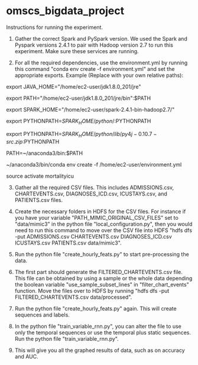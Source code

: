 # omscs_bigdata_project

Instructions for running the experiment.

1. Gather the correct Spark and PySpark version. We used the Spark and Pyspark versions 2.4.1 to pair with Hadoop version 2.7 to run this experiment. Make sure these services are running.

2. For all the required dependencies, use the environment.yml by running this command "conda env create -f environment.yml" and set the appropriate exports. Example (Replace with your own relative paths):

export JAVA_HOME="/home/ec2-user/jdk1.8.0_201/jre"

export PATH="/home/ec2-user/jdk1.8.0_201/jre/bin":$PATH

export SPARK_HOME="/home/ec2-user/spark-2.4.1-bin-hadoop2.7/"

export PYTHONPATH=$SPARK_HOME/python/:$PYTHONPATH

export PYTHONPATH=$SPARK_HOME/python/lib/py4j-0.10.7-src.zip:$PYTHONPATH

PATH=~/anaconda3/bin:$PATH

~/anaconda3/bin/conda env create -f /home/ec2-user/environment.yml

source activate mortalityicu

3. Gather all the required CSV files. This includes ADMISSIONS.csv, CHARTEVENTS.csv, DIAGNOSES_ICD.csv, ICUSTAYS.csv, and PATIENTS.csv files.

4. Create the necessary folders in HDFS for the CSV files. For instance if you have your variable "PATH_MIMIC_ORIGINAL_CSV_FILES" set to "data/mimic3" in the python file "local_configuration.py", then you would need to run this command to move over the CSV file into HDFS "hdfs dfs -put ADMISSIONS.csv CHARTEVENTS.csv DIAGNOSES_ICD.csv ICUSTAYS.csv PATIENTS.csv data/mimic3".

5. Run the python file "create_hourly_feats.py" to start pre-processing the data.

6. The first part should generate the FILTERED_CHARTEVENTS.csv file. This file can be obtained by using a sample or the whole data depending the boolean variable "use_sample_subset_lines" in "filter_chart_events" function. Move the files over to HDFS by running "hdfs dfs -put FILTERED_CHARTEVENTS.csv data/processed".

7. Run the python file "create_hourly_feats.py" again. This will create sequences and labels.

8. In the python file "train_variable_rnn.py", you can alter the file to use only the temporal sequences or use the temporal plus static sequences. Run the python file "train_variable_rnn.py".

9. This will give you all the graphed results of data, such as on accuracy and AUC.
